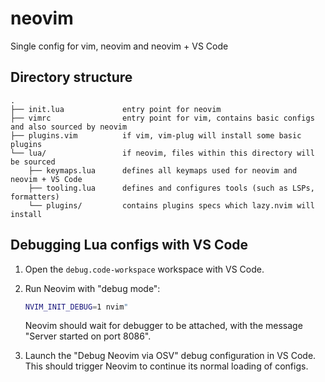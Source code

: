 # neovim

Single config for vim, neovim and neovim + VS Code

## Directory structure
```
.
├── init.lua             entry point for neovim
├── vimrc                entry point for vim, contains basic configs and also sourced by neovim
├── plugins.vim          if vim, vim-plug will install some basic plugins
└── lua/                 if neovim, files within this directory will be sourced
    ├── keymaps.lua      defines all keymaps used for neovim and neovim + VS Code
    ├── tooling.lua      defines and configures tools (such as LSPs, formatters)
    └── plugins/         contains plugins specs which lazy.nvim will install
```

## Debugging Lua configs with VS Code
1. Open the `debug.code-workspace` workspace with VS Code.

2. Run Neovim with "debug mode":
    ```sh
    NVIM_INIT_DEBUG=1 nvim"
    ```
    Neovim should wait for debugger to be attached, with the message "Server started on port 8086".

3. Launch the "Debug Neovim via OSV" debug configuration in VS Code. This should trigger Neovim to continue its normal loading of configs.
